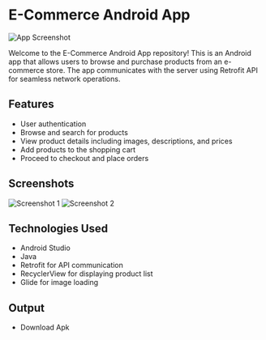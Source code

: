 # E-Commerce Android App

![App Screenshot](https://nilsn1.github.io/E_Commerce/app/src/main/res/drawable/logo.png)

Welcome to the E-Commerce Android App repository! This is an Android app that allows users to browse and purchase products from an e-commerce store. The app communicates with the server using Retrofit API for seamless network operations.

## Features

- User authentication
- Browse and search for products
- View product details including images, descriptions, and prices
- Add products to the shopping cart
- Proceed to checkout and place orders

## Screenshots

![Screenshot 1](screenshots/screenshot1.png)
![Screenshot 2](screenshots/screenshot2.png)

## Technologies Used

- Android Studio
- Java
- Retrofit for API communication
- RecyclerView for displaying product list
- Glide for image loading

## Output

- Download Apk
